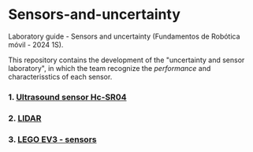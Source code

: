 # Sensors-and-uncertainty
Laboratory guide - Sensors and uncertainty (Fundamentos de Robótica móvil - 2024 1S).

This repository contains the development of the "uncertainty and sensor laboratory", in which the team recognize the *performance* and characterisstics of each sensor.

### 1. [Ultrasound sensor Hc-SR04](2_sensor_ultrasound.md)
### 2. [LIDAR](2_sensor_LIDAR.md)
### 3. [LEGO EV3 - sensors](2_sensor_EV3.md)

